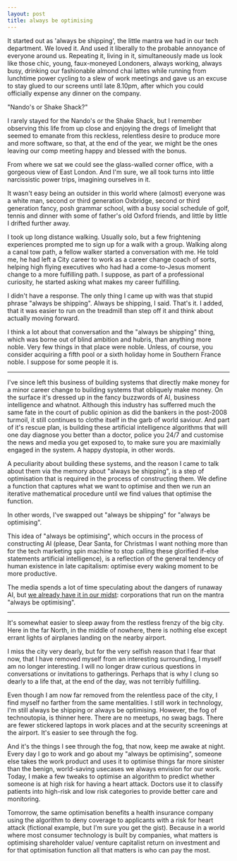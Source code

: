 ```yaml
---
layout: post
title: always be optimising
---
```


It started out as 'always be shipping', the little mantra we had in our tech department. We loved it.
And used it liberally to the probable annoyance of everyone around us. 
Repeating it, living in it, simultaneously made us look like those chic, young, faux-moneyed Londoners, always working, always busy, drinking our fashionable almond chai lattes while running from lunchtime power cycling to a slew of work meetings
and gave us an excuse to stay glued to our screens until late 8.10pm, after which you could officially
expense any dinner on the company.

"Nando's or Shake Shack?"

I rarely stayed for the Nando's or the Shake Shack, but I remember observing this life
from up close and enjoying the dregs of limelight that seemed to emanate from this reckless, relentless
desire to produce more and more software, so that, at the end of the year, we might be the ones
leaving our comp meeting happy and blessed with the bonus. 

From where we sat we could see the glass-walled corner office, with a gorgeous view of East London.
And I'm sure, we all took turns into little narcissistic power trips, imagining ourselves in it.

It wasn't easy being an outsider in this world where (almost) everyone was a white man, 
second or third generation Oxbridge, second or third generation fancy, posh grammar school, 
with a busy social schedule of golf, tennis and dinner with some of father's old Oxford friends,
and little by little I drifted further away. 

I took up long distance walking. Usually solo, but a few frightening experiences prompted me
to sign up for a walk with a group.
Walking along a canal tow path, a fellow walker started a conversation with me.
He told me, he had left a City career to work as a career change coach of sorts, helping
high flying executives who had had a come-to-Jesus moment change to a more fulfilling path.
I suppose, as part of a professional curiosity, he started asking what makes my career fulfilling.

I didn't have a response. The only thing I came up with was that stupid phrase "always be shipping".
Always be shipping, I said. That's it. 
I added, that it was easier to run on the treadmill than step off it and think about actually moving
forward.

I think a lot about that conversation and the "always be shipping" thing, which was borne out
of blind ambition and hubris, than anything more noble. Very few things in that place were noble.
Unless, of course, you consider acquiring a fifth pool or a sixth holiday home in Southern France noble.
I suppose for some people it is.

---

I've since left this business of building systems that directly make money for a minor career change to building systems that obliquely make money.
On the surface it's dressed up in the fancy buzzwords of AI, business intelligence and whatnot.
Although this industry has sufferred much the same fate in the court of public opinion as did the bankers
in the post-2008 turmoil, it still continues to clothe itself in the garb of world saviour.
And part of it's rescue plan, is building these artificial intelligence algorithms that will one day 
diagnose you better than a doctor, police you 24/7 and customise the news and media you get exposed to, to make
sure you are maximially engaged in the system. A happy dystopia, in other words.

A peculiarity about building these systems, and the reason I came to talk about them via the memory about "always be shipping", is a step of optimisation that is required in the process of constructing them. We define a function that captures what we want to optimise and then we run an iterative mathematical procedure until we find values that optimise the function.

In other words, I've swapped out "always be shipping" for "always be optimising".

This idea of "always be optimising", which occurs in the process of constructing AI (please, Dear Santa, for Christmas I want nothing more than for the tech marketing spin machine to stop calling these glorified if-else statements artificial intelligence), is a reflection of the general tendency of human existence in late capitalism: optimise every waking moment to be more productive.

The media spends a lot of time speculating about the dangers of runaway AI, but [we already have it in our midst](https://blog.race-conditions.net/posts/the-singularity-is-already-here/): corporations that run on the mantra "always be optimising".

---

It's somewhat easier to sleep away from the restless frenzy of the big city.
Here in the far North, in the middle of nowhere, there is nothing else except
errant lights of airplanes landing on the nearby airport.

I miss the city very dearly, but for the very selfish reason that I fear that now, that I have removed myself from an interesting surrounding,  I myself am no longer interesting. I will no longer draw curious questions in conversations or invitations to gatherings. Perhaps that is why I clung so dearly to a life that, at the end of the day, was not terribly fulfilling.

Even though I am now far removed from the relentless pace of the city, I find myself no farther from the same mentalities. I still work in technology, I'm still always be shipping or always be optimising.
However, the fog of technoutopia, is thinner here. There are no meetups, no swag bags. There are fewer stickered laptops in work places and at the security screenings at the airport. It's easier to see through the fog. 

And it's the things I see through the fog, that now, keep me awake at night. 
Every day I go to work and go about my "always be optimising", someone else takes the work
product and uses it to optimise things far more sinister than the benign, world-saving usecases
we always envision for our work. Today, I make a few tweaks to optimise an
algorithm to predict whether someone is at high risk for having
a heart attack. Doctors use it to classify patients into high-risk and low risk categories
to provide better care and monitoring. 

Tomorrow, the same optimisation benefits a health insurance company using the algorithm to deny coverage 
to applicants with a risk for heart attack (fictional example, but I'm sure you get the gist).
Because in a world where most consumer technology is built by companies, what matters is optimising shareholder value/
venture capitalist return on investment and 
for that optimisation function all that matters is who can pay the most.  

 




